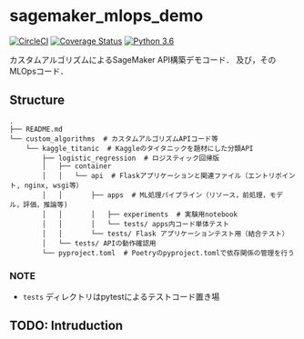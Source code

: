# sagemaker_mlops_demo

[![CircleCI](https://circleci.com/gh/ababa893/sagemaker_mlops_demo.svg?style=svg)](https://circleci.com/gh/ababa893/sagemaker_mlops_demo)
[![Coverage Status](https://coveralls.io/repos/github/ababa893/sagemaker_mlops_demo/badge.svg?branch=feature/basic_api_implementation&t=blIEmn)](https://coveralls.io/github/ababa893/sagemaker_mlops_demo?branch=feature/basic_api_implementation) 
[![Python 3.6](https://img.shields.io/badge/python-3.6-blue.svg)](https://www.python.org/downloads/release/python-360/)


カスタムアルゴリズムによるSageMaker API構築デモコード．
及び，そのMLOpsコード．



## Structure

```
.
├── README.md
└── custom_algorithms  # カスタムアルゴリズムAPIコード等
    └── kaggle_titanic  # Kaggleのタイタニックを題材にした分類API
        ├── logistic_regression  # ロジスティック回帰版
        │   ├── container
        │   │   └── api  # Flaskアプリケーションと関連ファイル（エントリポイント, nginx, wsgi等）
        │   │       ├── apps  # ML処理パイプライン（リソース，前処理，モデル，評価，推論等)
        │   │       │   ├── experiments  # 実験用notebook
        │   │       │   └── tests/ apps内コード単体テスト
        │   │       └── tests/ Flask アプリケーションテスト用（結合テスト）
        │   └── tests/ APIの動作確認用
        └── pyproject.toml  # Poetryのpyproject.tomlで依存関係の管理を行う
```

### NOTE

- `tests` ディレクトリはpytestによるテストコード置き場

## TODO: Intruduction
